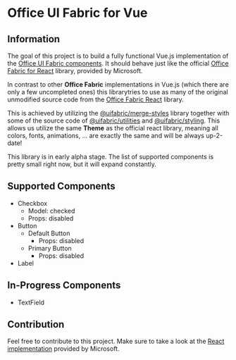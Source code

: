 # Office UI Fabric for Vue

## Information

The goal of this project is to build a fully functional Vue.js implementation of 
the [Office UI Fabric components](https://developer.microsoft.com/en-us/fabric#/components). 
It should behave just like the official 
[Office Fabric for React](https://github.com/OfficeDev/office-ui-fabric-react) library, provided by Microsoft. 

In contrast to other **Office Fabric** implementations in Vue.js (which there are only a few uncompleted ones) 
this librarytries to use as many of the original unmodified source code from the 
[Office Fabric React](https://github.com/OfficeDev/office-ui-fabric-react) library.

This is achieved by utilizing the [@uifabric/merge-styles](https://www.npmjs.com/package/@uifabric/merge-styles) library
together with some of the source code of [@uifabric/utilities](https://www.npmjs.com/package/@uifabric/utilities) and 
[@uifabric/styling](https://www.npmjs.com/package/@uifabric/styling). This allows us utilize the same **Theme** as the 
official react library, meaning all colors, fonts, animations, ... are exactly the same and will be always up-2-date!

This library is in early alpha stage. The list of supported components is pretty small right now, but it will expand constantly.

## Supported Components

- Checkbox
  - Model: checked
  - Props: disabled
- Button
  - Default Button
    - Props: disabled
  - Primary Button
    - Props: disabled
- Label


## In-Progress Components

- TextField

## Contribution

Feel free to contribute to this project. 
Make sure to take a look at the [React implementation](https://github.com/OfficeDev/office-ui-fabric-react) provided by Microsoft. 
